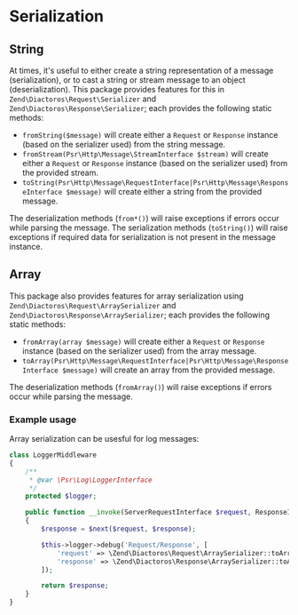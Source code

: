 # Serialization

## String

At times, it's useful to either create a string representation of a message (serialization), or to
cast a string or stream message to an object (deserialization). This package provides features for
this in `Zend\Diactoros\Request\Serializer` and `Zend\Diactoros\Response\Serializer`; each provides
the following static methods:

- `fromString($message)` will create either a `Request` or `Response` instance (based on the
  serializer used) from the string message.
- `fromStream(Psr\Http\Message\StreamInterface $stream)` will create either a `Request` or
  `Response` instance (based on the serializer used) from the provided stream.
- `toString(Psr\Http\Message\RequestInterface|Psr\Http\Message\ResponseInterface $message)` will
  create either a string from the provided message.

The deserialization methods (`from*()`) will raise exceptions if errors occur while parsing the
message. The serialization methods (`toString()`) will raise exceptions if required data for
serialization is not present in the message instance.

## Array

This package also provides features for array serialization using
`Zend\Diactoros\Request\ArraySerializer` and `Zend\Diactoros\Response\ArraySerializer`; each provides
the following static methods:

- `fromArray(array $message)` will create either a `Request` or `Response` instance (based on the
  serializer used) from the array message.
- `toArray(Psr\Http\Message\RequestInterface|Psr\Http\Message\ResponseInterface $message)` will
  create an array from the provided message.

The deserialization methods (`fromArray()`) will raise exceptions if errors occur while parsing the
message.

### Example usage

Array serialization can be usesful for log messages:

```php
class LoggerMiddleware
{
    /**
     * @var \Psr\Log\LoggerInterface
     */
    protected $logger;

    public function __invoke(ServerRequestInterface $request, ResponseInterface $response, callable $next)
    {
        $response = $next($request, $response);

        $this->logger->debug('Request/Response', [
            'request' => \Zend\Diactoros\Request\ArraySerializer::toArray($request),
            'response' => \Zend\Diactoros\Response\ArraySerializer::toArray($response),
        ]);

        return $response;
    }
}
```
